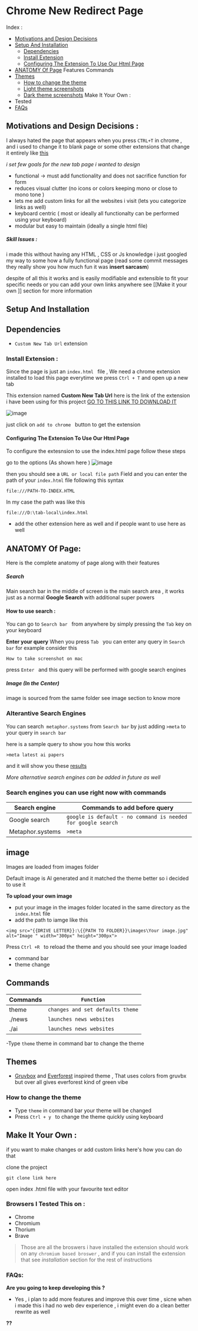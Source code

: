 # Chrome New Redirect  Page 

Index :
- [Motivations and Design Decisions ](#motivation)
- [Setup And Installation ](#set)
    - [Dependencies](#depend)
    - [Install Extension ](#ext)
    - [Configuring The Extension To Use Our Html Page](#ext)
 - [ANATOMY Of Page](#anatomy) 
 Features 
 Commands
 - [Themes](#theme)
    - [How to change the theme](#ct)
    - [Light theme screenshots](#Light)
    - [Dark theme screenshots](#Dark)
 Make It Your Own : 
 - Tested 
- [FAQs](#faq)



## Motivations and Design Decisions : <a name= "motivation"></a> 
I always hated the page that appears when you press ```CTRL+T``` in chrome , and i used to change it  to blank page or some other extensions that change it entirely like [this](https://chromewebstore.google.com/detail/momentum/laookkfknpbbblfpciffpaejjkokdgca)

_i set few goals for the new tab page i wanted to design_
- functional -> must add functionality and does not sacrifice function for form 
- reduces visual clutter (no icons or colors keeping mono or close to mono tone )
- lets me add custom links for all the websites i visit (lets you categorize links as well)
- keyboard centric ( most or ideally all  functionalty can be performed using your keyboard)
- modular but easy to maintain (ideally a single html file)





##### Skill Issues : 
i made this without having any HTML , CSS or Js knowledge 
i just googled  my way to some how a fully functional page (read some commit messages they really show you how much fun it was **insert sarcasm**)

despite of all this it works and is easily modifiable and extensible to fit your specific needs or you can add your own links anywhere  see [[Make it your own ]] section for more information 


## Setup And Installation <a name = "set"></a>
## Dependencies <a name = "depend"></a>
-  `Custom New Tab Url` extension 

### Install Extension : <a name = "ext"></a>
Since the page is just an ``index.html `` file , We need a chrome extension installed to load this page everytime we press ``Ctrl + T`` and open up a new tab 

This extension named **Custom New Tab Url**
here is the link of the extension i have been using for this project 
[GO TO THIS LINK TO DOWNLOAD IT](https://chromewebstore.google.com/detail/custom-new-tab-url/mmjbdbjnoablegbkcklggeknkfcjkjia)

![image](https://github.com/bilalazh/New-Tab-Custom-Page/assets/139261053/2cb35ced-e449-419f-a2da-656607fe0669)

just click  on `add to chrome ` button to get the extension 

#### Configuring The Extension To Use Our Html Page <a name = "conf"></a>
To configure the extesnsion to use the index.html page follow these steps 

go to the options (As shown here ) 
![image](https://github.com/bilalazh/New-Tab-Custom-Page/assets/139261053/63ee6082-b247-425b-b5a7-240d8d1b9006)

then you should see a ```URL or local file path``` Field 
and you can enter the path of your `index.html` file following this syntax 

```
file:///PATH-TO-INDEX.HTML
```
In my case the path was like this 
```
file:///D:\tab-local\index.html
```


- add the other extension here as well and if people want to use here as well


## ANATOMY Of Page: <a name = "anatomy"></a>

Here is the complete anatomy of page along with their features


##### Search 

Main search bar in the middle of screen is the main search area , it works just as a normal **Google Search** with additional super powers


#### How to use search : 

You can go to ``Search bar `` from anywhere by simply pressing the ``Tab`` key on your keyboard


**Enter your query**
When you press ``Tab `` you can enter any query in ``Search bar`` for example consider this 

```
How to take screenshot on mac 
```
press ``Enter `` and this query will be performed with  google search engines


##### Image (In the Center)
 image is sourced from the same folder see image section to know more 

### Alterantive Search Engines 

You can search`` metaphor.systems`` from ``Search bar`` by just adding ``>meta`` to your query in ``search bar``

here is a sample query to show you how this works

```
>meta latest ai papers 
```
and it will show you these [results](https://metaphor.systems/search?q=latest+ai+papers)

*More alternative search engines can be added in future as well*

### Search engines you can use right now with commands

| Search engine  | Commands to add  before query |
| -------- | -------- |
| Google search  | `google is default - no command is needed for google search`  |
|Metaphor.systems  | `>meta` |




## image

Images are loaded from images folder

Default image is AI generated and it matched the theme better so i decided to use it 

**To upload your own image** 
- put your image in the images folder located  in the same directory as the ``index.html`` file 
- add the path to iamge like this 

```
<img src="{{DRIVE LETTER}}:\{{PATH TO FOLDER}}\images\Your image.jpg" alt="Image " width="300px" height="300px">
```

Press ``Ctrl +R `` to reload the theme and you should see your image loaded 



- command bar 
- theme change 


## Commands


| Commands   | ``Function``  |
| -------- | -------- |
| theme | `changes and set defaults theme`  |
| ./news | `launches news websites` |
| ./ai | `launches news websites` |


-Type `theme` theme in command bar to change the theme 


## Themes <a name = "theme"></a>
- [Gruvbox](https://github.com/morhetz/gruvbox) and [Everforest](https://github.com/sainnhe/everforest) inspired theme , That uses colors from gruvbx but over all gives everforest kind of green vibe


### How to change the theme <a name = "ct"></a>
- Type ``theme`` in command bar your theme will be changed 
- Press ``Ctrl + y `` to change the theme quickly using keyboard






## Make It Your Own : 

if you want to make changes or add custom links here's how you can do that 

clone the project 

```
git clone link here
```

open index .html file with your favourite text editor 




### Browsers I  Tested This on  :

- Chrome 
- Chromium 
- Thorium 
- Brave 

> Those are all the broswers i have installed 
> the extension should work on any  `chromium based broswer` , and if you can install the extension that see _installation_ section for the rest of instructions 

### FAQs: <a name="faq" ></a>

 **Are you going to keep developing this ?**
- Yes , i plan to add more features and improve this over time , sicne when i made this i had no web dev experience ,  i might even do a clean better rewrite as well  


**??**
